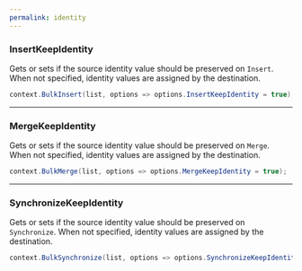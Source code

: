 ```yaml
---
permalink: identity
---
```


### InsertKeepIdentity
Gets or sets if the source identity value should be preserved on `Insert`. When not specified, identity values are assigned by the destination.


```csharp
context.BulkInsert(list, options => options.InsertKeepIdentity = true);
```

---

### MergeKeepIdentity
Gets or sets if the source identity value should be preserved on `Merge`. When not specified, identity values are assigned by the destination.


```csharp
context.BulkMerge(list, options => options.MergeKeepIdentity = true);
```

---

### SynchronizeKeepIdentity
Gets or sets if the source identity value should be preserved on `Synchronize`. When not specified, identity values are assigned by the destination.


```csharp
context.BulkSynchronize(list, options => options.SynchronizeKeepIdentity = true);
```